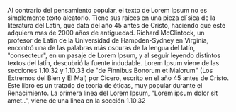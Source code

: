 Al contrario del pensamiento popular,
 el texto de Lorem Ipsum no es simplemente texto aleatorio. 
 Tiene sus raices en una pieza cl´sica de la literatura del Latin, que data del año 45 antes de Cristo, haciendo que este adquiera mas de 2000 años de antiguedad.
  Richard McClintock, un profesor de Latin de la Universidad de Hampden-Sydney en Virginia, encontró una de las palabras más oscuras de la lengua del latín,
   "consecteur", en un pasaje de Lorem Ipsum, y al seguir leyendo distintos textos del latín, descubrió la fuente indudable. 
   Lorem Ipsum viene de las secciones 1.10.32 y 1.10.33 de "de Finnibus Bonorum et Malorum" (Los Extremos del Bien y El Mal) por Cicero, escrito en el año 45 antes de Cristo.
    Este libro es un tratado de teoría de éticas, muy popular durante el Renacimiento. La primera linea del Lorem Ipsum, "Lorem ipsum dolor sit amet..", viene de una linea en la sección 1.10.32   